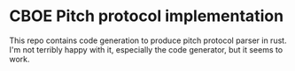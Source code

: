 CBOE Pitch protocol implementation
==================================

This repo contains code generation to produce pitch protocol parser in rust. I'm not terribly happy with it, especially the code generator, but it seems to work.  
